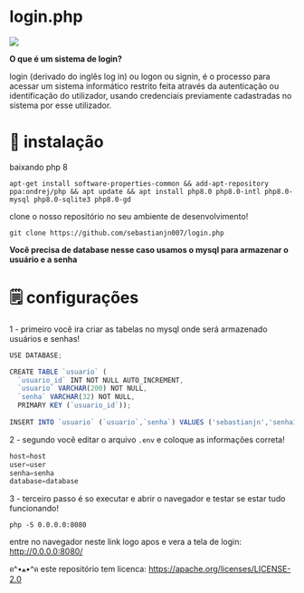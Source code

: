 # login.php

![](https://raw.githubusercontent.com/sebastianjn007/host/main/imagens/login321.png)

**O que é um sistema de login?**

login (derivado do inglês log in) ou logon ou signin, é o processo para acessar um sistema informático restrito feita através da autenticação ou identificação do utilizador, usando credenciais previamente cadastradas no sistema por esse utilizador.

# 📝 instalação 

baixando php 8

```
apt-get install software-properties-common && add-apt-repository ppa:ondrej/php && apt update && apt install php8.0 php8.0-intl php8.0-mysql php8.0-sqlite3 php8.0-gd
```

clone o nosso repositório no seu ambiente de desenvolvimento!

```
git clone https://github.com/sebastianjn007/login.php
```


**Você precisa de database nesse caso usamos o mysql para armazenar o usuário e a senha**


# 🗒️ configurações 

1 - primeiro você ira criar as tabelas no mysql onde será armazenado usuários e senhas!

```js
USE DATABASE;

CREATE TABLE `usuario` (
  `usuario_id` INT NOT NULL AUTO_INCREMENT,
  `usuario` VARCHAR(200) NOT NULL,
  `senha` VARCHAR(32) NOT NULL,
  PRIMARY KEY (`usuario_id`));
  
INSERT INTO `usuario` (`usuario`,`senha`) VALUES ('sebastianjn','senha123');
```

2 - segundo você editar o arquivo ```.env``` e coloque as informações correta!

```js
host=host
user=user
senha=senha
database=database
```

3 - terceiro passo é so executar e abrir o navegador e testar se estar tudo funcionando!

```
php -S 0.0.0.0:8080
```

entre no navegador neste link logo apos e vera a tela de login: http://0.0.0.0:8080/


ฅ^•ﻌ•^ฅ este repositório tem licenca: https://apache.org/licenses/LICENSE-2.0
